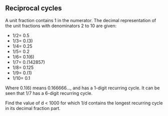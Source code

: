 Reciprocal cycles
-----------------

A unit fraction contains 1 in the numerator. The decimal representation of the unit fractions with denominators 2 to 10 are given:

* 1/2= 0.5
* 1/3= 0.(3)
* 1/4= 0.25
* 1/5= 0.2
* 1/6= 0.1(6)
* 1/7= 0.(142857)
* 1/8= 0.125
* 1/9= 0.(1)
* 1/10= 0.1

Where 0.1(6) means 0.166666…, and has a 1-digit recurring cycle. It can be seen that 1/7 has a 6-digit recurring cycle.

Find the value of d < 1000 for which 1/d contains the longest recurring cycle in its decimal fraction part.
